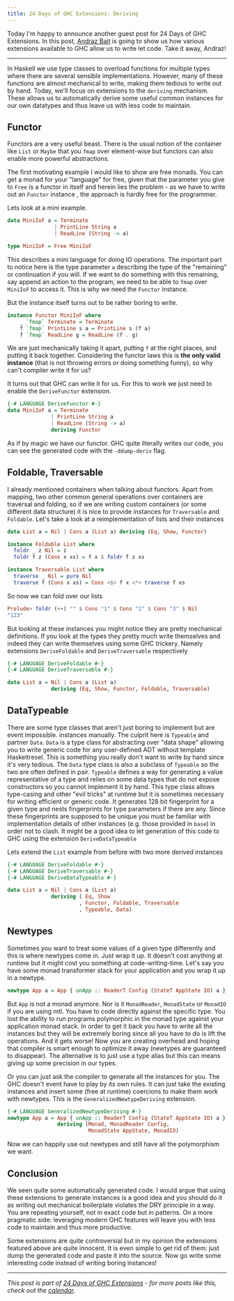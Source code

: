 ```yaml
---
title: 24 Days of GHC Extensions: Deriving
---
```


Today I'm happy to announce another guest post for 24 Days of GHC Extensions. In this post, [Andraz Bajt](http://www.edofic.com/) is going to show us how various extensions available to GHC allow us to write let code. Take it away, Andraz!

---

In Haskell we use type classes to overload functions for multiple types where there are several sensible implementations. However, many of these
functions are almost mechanical to write, making them tedious to write
out by hand. Today, we'll focus on extensions to the `deriving`
mechanism. These allows us to automatically derive some useful common instances for our own datatypes and thus leave us with less code to maintain.

## Functor

Functors are a very useful beast. There is the usual notion of the container like `List` or `Maybe` that you `fmap` over element-wise but functors can also enable more powerful abstractions.

The first motivating example I would like to show are free monads. You can get a monad for your "language" for free, given that the parameter you give to `Free` is a functor in itself and herein lies the problem - as we have to write out an `Functor` instance , the approach is hardly free for the programmer.

Lets look at a mini example.

```haskell
data MiniIoF a = Terminate
               | PrintLine String a
               | ReadLine (String -> a)

type MiniIoF = Free MiniIoF
```

This describes a mini language for doing IO operations.  The important part to notice here is the type parameter `a` describing the type of the "remaining" or continuation if you will. If we want to do something with this remaining, say append an action to the program, we need to be able to `fmap` over `MiniIoF` to access it. This is why we need the `Functor` instance.

But the instance itself turns out to be rather boring to write.

```haskell
instance Functor MiniIoF where
    _ `fmap` Terminate = Terminate
    f `fmap` PrintLine s a = PrintLine s (f a)
    f `fmap` ReadLine g = ReadLine (f . g)
```

We are just mechanically taking it apart, putting `f` at the right places, and putting it back together. Considering the functor laws this is **the only valid instance** (that is not throwing errors or doing something funny), so why can't compiler write it for us?

It turns out that GHC can write it for us. For this to work we just need to enable the `DeriveFunctor` extension.

```haskell
{-# LANGUAGE DeriveFunctor #-}
data MiniIoF a = Terminate
              | PrintLine String a
              | ReadLine (String -> a)
              deriving Functor
```

As if by magic we have our functor. GHC quite literally writes our code, you can see the generated code with the `-ddump-deriv` flag.


## Foldable, Traversable

I already mentioned containers when talking about functors. Apart from mapping, two other common general operations over containers are traversal and folding, so if we are writing custom containers (or some different data structure) it is nice to provide instances for `Traversable` and `Foldable`. Let's take a look at a reimplementation of lists and their instances

```haskell
data List a = Nil | Cons a (List a) deriving (Eq, Show, Functor)

instance Foldable List where
  foldr _ z Nil = z
  foldr f z (Cons x xs) = f x $ foldr f z xs

instance Traversable List where
  traverse _ Nil = pure Nil
  traverse f (Cons x xs) = Cons <$> f x <*> traverse f xs
```

So now we can fold over our lists

```haskell
Prelude> foldr (++) "" $ Cons "1" $ Cons "2" $ Cons "3" $ Nil
"123"
```

But looking at these instances you might notice they are pretty mechanical definitions. If you look at the types they pretty much write themselves and indeed they can write themselves using some GHC trickery. Namely extensions `DeriveFoldable` and `DeriveTraversable` respectively

```haskell
{-# LANGUAGE DeriveFoldable #-}
{-# LANGUAGE DeriveTraversable #-}

data List a = Nil | Cons a (List a)
              deriving (Eq, Show, Functor, Foldable, Traversable)
```

## DataTypeable

There are some type classes that aren't just boring to implement but are event impossible. instances manually. The culprit here is `Typeable` and partner `Data`. `Data` is a type class for abstracting over "data shape" allowing you to write generic code for any user-defined ADT without template Haskeltresel. This is something you really don't want to write by hand since it's very tedious. The `Data` type class is also a subclass of `Typeable` so the two are often defined in pair. `Typeable` defines a way for generating a value representative of a type and relies on some data types that do not expose constructors so you cannot implement it by hand. This type class allows type-casing and other "evil tricks" at runtime but it is sometimes necessary for writing efficient or generic code. It generates 128 bit fingerprint for a given type and nests fingerprints for type parameters if there are any. Since these fingerprints are supposed to be unique you must be familiar with implementation details of other instances (e.g. those provided in `base`) in order not to clash. It might be a good idea to let generation of this code to GHC using the extension `DeriveDataTypeable`

Lets extend the `List` example from before with two more derived instances

```haskell
{-# LANGUAGE DeriveFoldable #-}
{-# LANGUAGE DeriveTraversable #-}
{-# LANGUAGE DeriveDataTypeable #-}

data List a = Nil | Cons a (List a)
              deriving ( Eq, Show
                       , Functor, Foldable, Traversable
                       , Typeable, Data)
```

## Newtypes

Sometimes you want to treat some values of a given type differently and this is where newtypes come in. Just wrap it up. It doesn't cost anything at runtime but it might cost you something at code-writing-time. Let's say you have some monad transformer stack for your application and you wrap it up in a newtype.

```haskell
newtype App a = App { unApp :: ReaderT Config (StateT AppState IO) a }
```

But `App` is not a monad anymore. Nor is it `MonadReader`, `MonadState` or `MonadIO` if you are using mtl. You have to code directly against the specific type. You lost the ability to run programs polymorphic in the monad type against your application monad stack. In order to get it back you have to write all the instances but they will be extremely boring since all you have to do is lift the operations. And it gets worse! Now you are creating overhead and hoping that compiler is smart enough to optimize it away (newtypes are guaranteed to disappear). The alternative is to just use a type alias but this can means giving up some precision in our types.

Or you can just ask the compiler to generate all the instances for you. The GHC doesn't event have to play by its own rules. It can just take the existing instances and insert some (free at runtime) coercions to make them work with newtypes. This is the `GeneralizedNewtypeDeriving` extension.

```haskell
{-# LANGUAGE GeneralizedNewtypeDeriving #-}
newtype App a = App { unApp :: ReaderT Config (StateT AppState IO) a }
                deriving (Monad, MonadReader Config,
                          MonadState AppState, MonadIO)
```

Now we can happily use out newtypes and still have all the polymorphism we want.


## Conclusion

We seen quite some automatically generated code. I would argue that using these extensions to generate instances is a good idea and you should do it as writing out mechanical boilerplate violates the DRY principle in a way. You are repeating yourself, not in exact code but in patterns. On a more pragmatic side: leveraging modern GHC features will leave you with less code to maintain and thus more productive.

Some extensions are quite controversial but in my opinion the extensions featured above are quite innocent. It is even simple to get rid of them: just dump the generated code and paste it into the source. Now go write some interesting code instead of writing boring instances!

----

*This post is part of
[24 Days of GHC Extensions](/pages/2014-12-01-24-days-of-ghc-extensions.html) -
for more posts like this, check out the
[calendar](/pages/2014-12-01-24-days-of-ghc-extensions.html)*.
